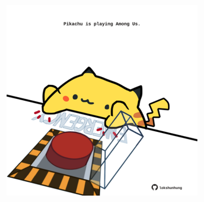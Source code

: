 <!-- built at 21/05/2024, 03:00:43 UTC -->
<p align="center">
  <img width="500" height="500" src="./ReadmeImage.svg">
</p>
